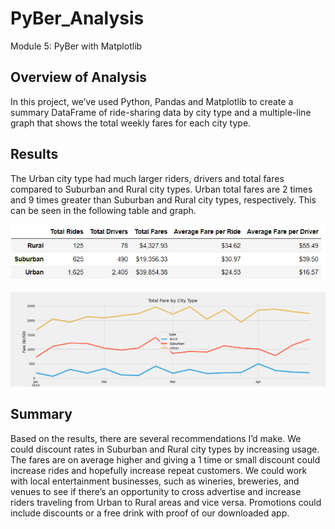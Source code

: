 # PyBer_Analysis
Module 5: PyBer with Matplotlib

## Overview of Analysis

In this project, we’ve used Python, Pandas and Matplotlib to create a summary DataFrame of ride-sharing data by city type and a multiple-line graph that shows the total weekly fares for each city type. 

## Results

The Urban city type had much larger riders, drivers and total fares compared to Suburban and Rural city types. Urban total fares are 2 times and 9 times greater than Suburban and Rural city types, respectively. This can be seen in the following table and graph.  

![TBrickey](https://github.com/TBrickey/PyBer_Analysis/blob/main/analysis/pyber_summary_df.png)

![TBrickey](https://github.com/TBrickey/PyBer_Analysis/blob/main/analysis/Challenge_fare_summary.png)

## Summary

Based on the results, there are several recommendations I’d make. We could discount rates in Suburban and Rural city types by increasing usage. The fares are on average higher and giving a 1 time or small discount could increase rides and hopefully increase repeat customers. We could work with local entertainment businesses, such as wineries, breweries, and venues to see if there’s an opportunity to cross advertise and increase riders traveling from Urban to Rural areas and vice versa. Promotions could include discounts or a free drink with proof of our downloaded app. 
